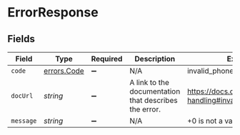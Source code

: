 # ErrorResponse


## Fields

| Field                                                          | Type                                                           | Required                                                       | Description                                                    | Example                                                        |
| -------------------------------------------------------------- | -------------------------------------------------------------- | -------------------------------------------------------------- | -------------------------------------------------------------- | -------------------------------------------------------------- |
| `code`                                                         | [errors.Code](../../models/errors/code.md)                     | :heavy_minus_sign:                                             | N/A                                                            | invalid_phone_number                                           |
| `docUrl`                                                       | *string*                                                       | :heavy_minus_sign:                                             | A link to the documentation that describes the error.          | https://docs.ding.live/api/error-handling#invalid_phone_number |
| `message`                                                      | *string*                                                       | :heavy_minus_sign:                                             | N/A                                                            | +0 is not a valid phone number                                 |